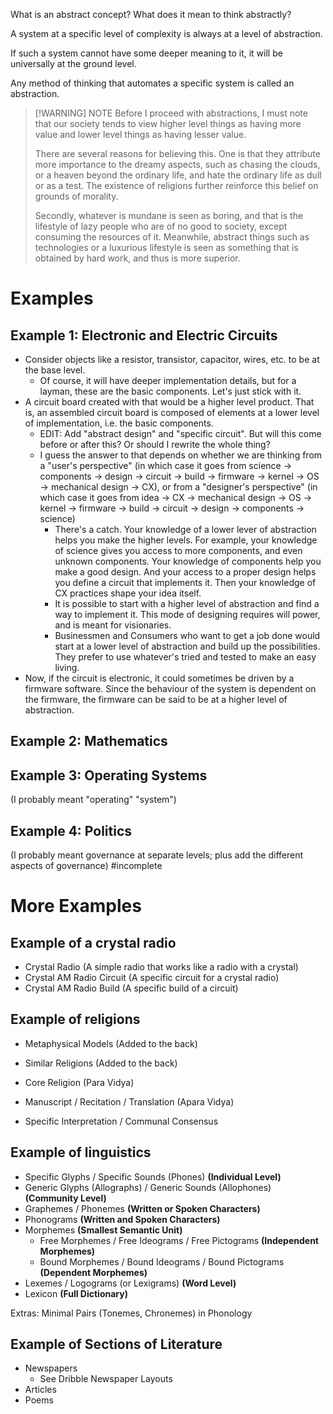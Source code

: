 What is an abstract concept? What does it mean to think abstractly?

A system at a specific level of complexity is always at a level of abstraction.

If such a system cannot have some deeper meaning to it, it will be universally at the ground level.

Any method of thinking that automates a specific system is called an abstraction.

> [!WARNING] NOTE
> Before I proceed with abstractions, I must note that our society tends to view higher level things as having more value and lower level things as having lesser value.
> 
> There are several reasons for believing this. One is that they attribute more importance to the dreamy aspects, such as chasing the clouds, or a heaven beyond the ordinary life, and hate the ordinary life as dull or as a test. The existence of religions further reinforce this belief on grounds of morality.
> 
> Secondly, whatever is mundane is seen as boring, and that is the lifestyle of lazy people who are of no good to society, except consuming the resources of it. Meanwhile, abstract things such as technologies or a luxurious lifestyle is seen as something that is obtained by hard work, and thus is more superior.

# Examples
## Example 1: Electronic and Electric Circuits
- Consider objects like a resistor, transistor, capacitor, wires, etc. to be at the base level.
	- Of course, it will have deeper implementation details, but for a layman, these are the basic components. Let's just stick with it.
- A circuit board created with that would be a higher level product. That is, an assembled circuit board is composed of elements at a lower level of implementation, i.e. the basic components.
	- EDIT: Add "abstract design" and "specific circuit". But will this come before or after this? Or should I rewrite the whole thing?
	- I guess the answer to that depends on whether we are thinking from a "user's perspective" (in which case it goes from science -> components -> design -> circuit -> build -> firmware -> kernel -> OS -> mechanical design -> CX), or from a "designer's perspective" (in which case it goes from idea -> CX -> mechanical design -> OS -> kernel -> firmware -> build -> circuit -> design -> components -> science)
		- There's a catch. Your knowledge of a lower lever of abstraction helps you make the higher levels. For example, your knowledge of science gives you access to more components, and even unknown components. Your knowledge of components help you make a good design. And your access to a proper design helps you define a circuit that implements it. Then your knowledge of CX practices shape your idea itself.
		- It is possible to start with a higher level of abstraction and find a way to implement it. This mode of designing requires will power, and is meant for visionaries.
		- Businessmen and Consumers who want to get a job done would start at a lower level of abstraction and build up the possibilities. They prefer to use whatever's tried and tested to make an easy living.
- Now, if the circuit is electronic, it could sometimes be driven by a firmware software. Since the behaviour of the system is dependent on the firmware, the firmware can be said to be at a higher level of abstraction.
## Example 2: Mathematics

## Example 3: Operating Systems
(I probably meant "operating" "system")

## Example 4: Politics
(I probably meant governance at separate levels; plus add the different aspects of governance)
#incomplete

# More Examples
## Example of a crystal radio
- Crystal Radio (A simple radio that works like a radio with a crystal)
- Crystal AM Radio Circuit (A specific circuit for a crystal radio)
- Crystal AM Radio Build (A specific build of a circuit)
## Example of religions
- Metaphysical Models (Added to the back)
- Similar Religions (Added to the back)

- Core Religion (Para Vidya)
- Manuscript / Recitation / Translation (Apara Vidya)
- Specific Interpretation / Communal Consensus
## Example of linguistics
- Specific Glyphs / Specific Sounds (Phones) **(Individual Level)**
- Generic Glyphs (Allographs) / Generic Sounds (Allophones) **(Community Level)**
- Graphemes / Phonemes **(Written or Spoken Characters)**
- Phonograms **(Written and Spoken Characters)**
- Morphemes **(Smallest Semantic Unit)**
	- Free Morphemes / Free Ideograms / Free Pictograms **(Independent Morphemes)**
	- Bound Morphemes / Bound Ideograms / Bound Pictograms **(Dependent Morphemes)**
- Lexemes / Logograms (or Lexigrams) **(Word Level)**
- Lexicon **(Full Dictionary)**

Extras: Minimal Pairs (Tonemes, Chronemes) in Phonology
## Example of Sections of Literature
- Newspapers
	- See Dribble Newspaper Layouts
- Articles
- Poems